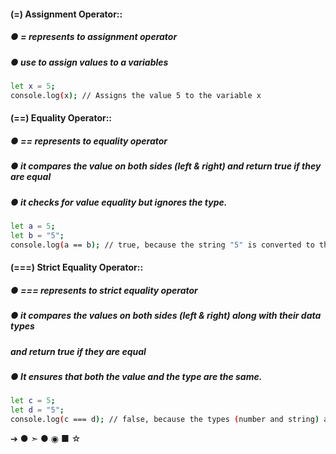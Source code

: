 #### (=) Assignment Operator::
##### ● = represents to assignment operator 
##### ● use to  assign values to a variables

```bash
let x = 5; 
console.log(x); // Assigns the value 5 to the variable x
```


#### (==) Equality Operator::
##### ● == represents to equality operator 
##### ● it compares the value on both sides (left & right) and return true if they are equal
##### ● it checks for value equality but ignores the type.

```bash
let a = 5;
let b = "5";
console.log(a == b); // true, because the string "5" is converted to the number 5 before comparison
```


#### (===) Strict Equality Operator::
##### ● === represents to strict equality operator
##### ● it compares the values on both sides (left & right) along with their data types 
#####    and return true if they are equal
##### ● It ensures that both the value and the type are the same.

```bash
let c = 5;
let d = "5";
console.log(c === d); // false, because the types (number and string) are different
```

➔
●
➣
●
◉
■
☆